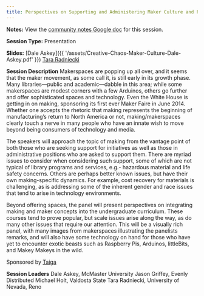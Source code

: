 ```yaml
---
title: Perspectives on Supporting and Administering Maker Culture and Programs in Libraries
---
```


**Notes:** View the [community notes Google doc](https://docs.google.com/document/d/1coO4_FYn4bhfSCkaGNGMZEIdDPz0wNq_yFAtr9fdQO0/ "Perspectives on Supporting and Administering Maker Culture and Programs in Libraries - community notes") for this session.

**Session Type:** Presentation

**Slides:**
[Dale Askey]({{ '/assets/Creative-Chaos-Maker-Culture-Dale-Askey.pdf' }})
[Tara Radniecki](http://www.slideshare.net/TaraRadniecki/making-a-new-type-of-librarian-because-we-want-a-new-type-of-student)

**Session Description**
Makerspaces are popping up all over, and it seems that the maker movement, as some call it, is still early in its growth phase. Many libraries—public and academic—dabble in this area; while some makerspaces are modest corners with a few Arduinos, others go further and offer sophisticated spaces and technology. Even the White House is getting in on making, sponsoring its first ever Maker Faire in June 2014. Whether one accepts the rhetoric that making represents the beginning of manufacturing’s return to North America or not, making/makerspaces clearly touch a nerve in many people who have an innate wish to move beyond being consumers of technology and media.

The speakers will approach the topic of making from the vantage point of both those who are seeking support for initiatives as well as those in administrative positions who are asked to support them. There are myriad issues to consider when considering such support, some of which are not typical of library programs and services, e.g.- hazardous material and life safety concerns. Others are perhaps better known issues, but have their own making-specific dynamics. For example, cost recovery for materials is challenging, as is addressing some of the inherent gender and race issues that tend to arise in technology environments.

Beyond offering spaces, the panel will present perspectives on integrating making and maker concepts into the undergraduate curriculum. These courses tend to prove popular, but scale issues arise along the way, as do many other issues that require our attention. This will be a visually rich panel, with many images from makerspaces illustrating the panelists remarks, and will also have some technology on hand for those who have yet to encounter exotic beasts such as Raspberry Pis, Arduinos, littleBits, and Makey Makeys in the wild.

Sponsored by [Taiga](http://taiga-forum.org/)

**Session Leaders**
Dale Askey, McMaster University
Jason Griffey, Evenly Distributed
Michael Holt, Valdosta State
Tara Radniecki, University of Nevada, Reno